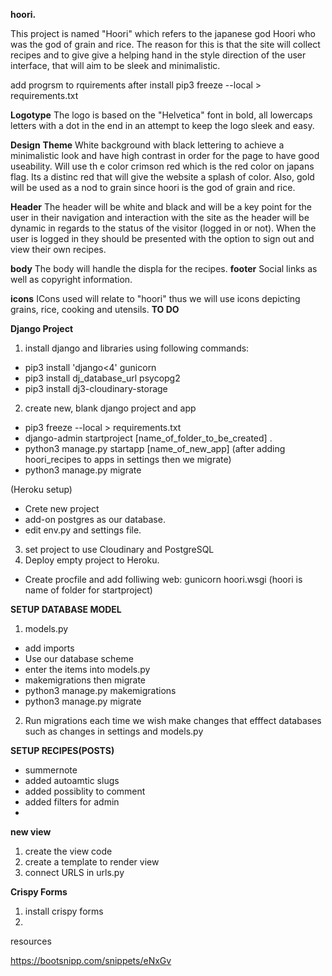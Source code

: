 **hoori.**


This project is named "Hoori" which refers to the japanese god Hoori who was the god of grain and rice. The reason for this is that the site will collect recipes and to give give a helping hand in the style direction of the user interface, that will aim to be sleek and minimalistic. 

add progrsm to rquirements after install
pip3 freeze --local > requirements.txt

**Logotype**
The logo is based on the "Helvetica" font in bold, all lowercaps letters with a dot in the end in an attempt to keep the logo sleek and easy. 

**Design**
**Theme**
White background with black lettering to achieve a minimalistic look and have high contrast in order for the page to have good useability. Will use th e color crimson red which is the red color on japans flag. Its a distinc red that will give the website a splash of color. Also, gold will be used as a nod to grain since hoori is the god of grain and rice. 

**Header**
The header will be white and black and will be a key point for the user in their navigation and interaction with the site as the header will  be dynamic in regards to the status of the visitor (logged in or not). When the user is logged in they should be presented with the option to sign out and view their own recipes. 

**body**
The body will handle the displa for the recipes. 
**footer** 
Social links as well as copyright information. 

**icons**
ICons used will relate to "hoori" thus we will use icons depicting grains, rice, cooking and utensils.
**TO DO**

**Django Project**

1. install django and libraries
using following commands:
- pip3 install 'django<4' gunicorn
- pip3 install dj_database_url psycopg2
- pip3 install dj3-cloudinary-storage
2. create new, blank django project and app
- pip3 freeze --local > requirements.txt
- django-admin startproject [name_of_folder_to_be_created] .
- python3 manage.py startapp [name_of_new_app]
(after adding hoori_recipes to apps in settings then we migrate)
- python3 manage.py migrate

(Heroku setup)
- Crete new project
- add-on postgres as our database.  
- edit env.py and settings file.

3. set project to use Cloudinary and PostgreSQL
4. Deploy empty project to Heroku. 
- Create procfile and add folliwing web: gunicorn hoori.wsgi (hoori is name of folder for startproject)


**SETUP DATABASE MODEL**

1. models.py
- add imports
- Use our database scheme
- enter the items into models.py
- makemigrations then migrate 
- python3 manage.py makemigrations
- python3 manage.py migrate
2. Run migrations each time we wish make changes that efffect databases such as changes in settings and models.py

**SETUP RECIPES(POSTS)**
- summernote
- added autoamtic slugs
- added possiblity to comment
- added filters for admin
- 

**new view**
1. create the view code
2. create a template to render view
3. connect URLS in urls.py


**Crispy Forms**
1. install crispy forms
2. 

resources

https://bootsnipp.com/snippets/eNxGv

